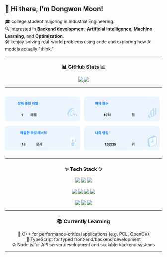 ## 👋 Hi there, I'm Dongwon Moon!

🎓 college student majoring in Industrial Engineering.  
🔍 Interested in **Backend development**, **Artificial Intelligence**, **Machine Learning**, and **Optimization**.  
🛠️ I enjoy solving real-world problems using code and exploring how AI models actually "think."  

---

<h3 align="center">📊 GitHub Stats 📊</h3>

<div align="center">
  <a href="https://github.com/anuraghazra/github-readme-stats">
    <img src="https://github-readme-stats.vercel.app/api?username=dongwonmoon&theme=blue-green&show_icons=true&count_private=true" />
  </a>
  <a href="https://github.com/anuraghazra/github-readme-stats">
    <img src="https://github-readme-stats.vercel.app/api/top-langs/?username=dongwonmoon&theme=blue-green&layout=compact" />
  </a>
</div>

---

<!-- 프로그래머스 뱃지 -->
<div align="center">
  <img src="https://raw.githubusercontent.com/dongwonmoon/Programmers_Badge_Generator/main/result/result.svg" alt="Programmers Badge" />
</div>

---

<h3 align="center">✨ Tech Stack ✨</h3>

<div align="center">
  <!-- Main Languages -->
  <img src="https://img.shields.io/badge/Python-3670A0?style=for-the-badge&logo=python&logoColor=ffdd54" />
  <img src="https://img.shields.io/badge/Python-3670A0?style=for-the-badge&logo=python&logoColor=ffdd54" />
  <img src="https://img.shields.io/badge/Python-3670A0?style=for-the-badge&logo=python&logoColor=ffdd54" />
</div>

<br>

<div align="center">
  <!-- AI & Data Tools -->
  <img src="https://img.shields.io/badge/Pandas-150458.svg?style=for-the-badge&logo=pandas&logoColor=white" />
  <img src="https://img.shields.io/badge/Matplotlib-11557c.svg?style=for-the-badge&logo=Matplotlib&logoColor=white" />
  <img src="https://img.shields.io/badge/PyTorch-EE4C2C.svg?style=for-the-badge&logo=PyTorch&logoColor=white" />
  <img src="https://img.shields.io/badge/scikit--learn-F7931E.svg?style=for-the-badge&logo=scikit-learn&logoColor=white" />
</div>

<br>

<div align="center">
  <!-- Backend & DB -->
  <img src="https://img.shields.io/badge/FastAPI-009688?style=for-the-badge&logo=fastapi&logoColor=white" />
  <img src="https://img.shields.io/badge/MariaDB-003545?style=for-the-badge&logo=mariadb&logoColor=white" />
  <img src="https://img.shields.io/badge/MongoDB-4ea94b.svg?style=for-the-badge&logo=mongodb&logoColor=white" />
</div>

---

<h3 align="center">📚 Currently Learning</h3>

<p align="center">
  🔧 C++ for performance-critical applications (e.g. PCL, OpenCV)<br>
  🧰 TypeScript for typed front-end/backend development<br>
  ⚙️ Node.js for API server development and scalable backend systems<br>
</p>

---
